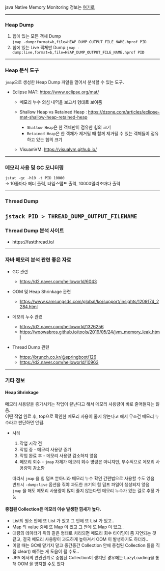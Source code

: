 java Native Memory Monitoring 정보는 [여기로](http://homoefficio.github.io/2020/04/09/Java-Native-Memory-Tracking/)

---

### Heap Dump

1. 힙에 있는 모든 객체 Dump  
   `jmap -dump:format=b,file=HEAP_DUMP_OUTPUT_FILE_NAME.hprof PID`
2. 힙에 있는 Live 객체만 Dump
   `jmap -dump:live,format=b,file=HEAP_DUMP_OUTPUT_FILE_NAME.hprof PID`

---

### Heap 분석 도구

`jmap`으로 생성한 Heap Dump 파일을 열어서 분석할 수 있는 도구.

- Eclipse MAT: https://www.eclipse.org/mat/

  - 메모리 누수 의심 내역을 보고서 형태로 보여줌
  - Shallow Heap vs Retained Heap : https://dzone.com/articles/eclipse-mat-shallow-heap-retained-heap

    - `Shallow Heap`은 한 객체만이 점유한 힙의 크기
    - `Retained Heap`은 한 객체가 제거될 때 함께 제거될 수 있는 객체들이 점유하고 있는 힙의 크기

  - VisuamVM: https://visualvm.github.io/

---

### 메모리 사용 및 GC 모니터링

`jstat -gc -h10 -t PID 10000`  
→ 10줄마다 헤더 출력, 타임스탬프 출력, 10000밀리초마다 출력

---

### Thread Dump

## `jstack PID > THREAD_DUMP_OUTPUT_FILENAME`

### Thread Dump 분석 사이트

- https://fastthread.io/

---

### 자바 메모리 분석 관련 좋은 자료

- GC 관련

  - https://d2.naver.com/helloworld/6043

- OOM 및 Heap Shrinkage 관련

  - https://www.samsungsds.com/global/ko/support/insights/1209174_2284.html

- 메모리 누수 관련

  - https://d2.naver.com/helloworld/1326256
  - https://woowabros.github.io/tools/2019/05/24/jvm_memory_leak.html

- Thread Dump 관련
  - https://brunch.co.kr/@springboot/126
  - https://d2.naver.com/helloworld/10963

---

### 기타 정보

#### Heap Shrinkage

메모리 사용량을 증가시키는 작업이 끝난다고 해서 메모리 사용량이 바로 줄어들지는 않음.  
어떤 작업 완료 후, top으로 확인한 메모리 사용이 줄지 않는다고 해서 무조건 메모리 누수라고 판단하면 안됨.

- 사례

  1. 작업 시작 전
  2. 작업 중 - 메모리 사용량 증가
  3. 작업 완료 후 - 메모리 사용량 감소하지 않음
  4. 메모리 회수 - `jmap` 자체가 메모리 회수 명령은 아니지만, 부수적으로 메모리 사용량이 감소함

  따라서 `jmap` 을 힙 덤프 뿐아니라 메모리 누수 확인 간편법으로 사용할 수도 있음  
  반드시 `-dump:live` 옵션을 줘야 과도한 크기의 힙 덤프 파일이 생성되지 않음  
  `jmap` 을 해도 메모리 사용량이 많이 줄지 않는다면 메모리 누수가 있는 걸로 추정 가능

#### 중첩된 Collection은 메모리 이슈 발생한 낌새가 높다.

- List의 원소 안에 또 List 가 있고 그 안에 또 List 가 있고..
- Map 의 value 중에 또 Map 이 있고 그 안에 또 Map 이 있고..
- 대량의 데이터가 위와 같은 형태로 처리되면 메모리 회수 타이밍이 좀 지연되는 것 같고, 결국 메모리 사용량이 과도하게 높아져서 OOM 이 발생하기도 하더라..
- 이럴 때는 GC에 맡기지 말고 중간중간 Collection 안에 중첩된 Collection 들을 직접 clear() 해주는 게 도움이 될 수도..
- JPA 에서의 연관관계로 중첩된 Collection이 생겨난 경우에는 LazyLoading을 통해 OOM 을 방지할 수도 있다
